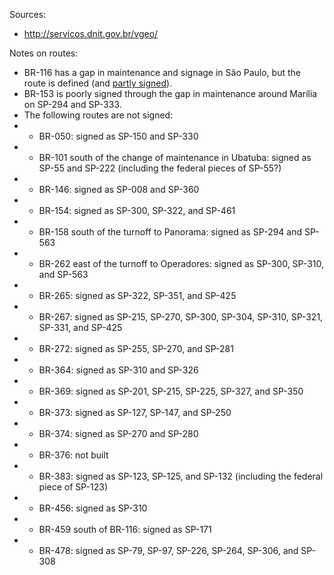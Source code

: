 Sources:
* http://servicos.dnit.gov.br/vgeo/

Notes on routes:
* BR-116 has a gap in maintenance and signage in São Paulo, but the route is defined (and [partly signed](https://www.google.com/maps/@-23.5586581,-46.713017,3a,15y,141.18h,91.35t/data=!3m6!1e1!3m4!1sODep9PcOqKjvGfTFF7A1oQ!2e0!7i16384!8i8192)).
* BR-153 is poorly signed through the gap in maintenance around Marília on SP-294 and SP-333.
* The following routes are not signed:
* * BR-050: signed as SP-150 and SP-330
* * BR-101 south of the change of maintenance in Ubatuba: signed as SP-55 and SP-222 (including the federal pieces of SP-55?)
* * BR-146: signed as SP-008 and SP-360
* * BR-154: signed as SP-300, SP-322, and SP-461
* * BR-158 south of the turnoff to Panorama: signed as SP-294 and SP-563
* * BR-262 east of the turnoff to Operadores: signed as SP-300, SP-310, and SP-563
* * BR-265: signed as SP-322, SP-351, and SP-425
* * BR-267: signed as SP-215, SP-270, SP-300, SP-304, SP-310, SP-321, SP-331, and SP-425
* * BR-272: signed as SP-255, SP-270, and SP-281
* * BR-364: signed as SP-310 and SP-326
* * BR-369: signed as SP-201, SP-215, SP-225, SP-327, and SP-350
* * BR-373: signed as SP-127, SP-147, and SP-250
* * BR-374: signed as SP-270 and SP-280
* * BR-376: not built
* * BR-383: signed as SP-123, SP-125, and SP-132 (including the federal piece of SP-123)
* * BR-456: signed as SP-310
* * BR-459 south of BR-116: signed as SP-171
* * BR-478: signed as SP-79, SP-97, SP-226, SP-264, SP-306, and SP-308
